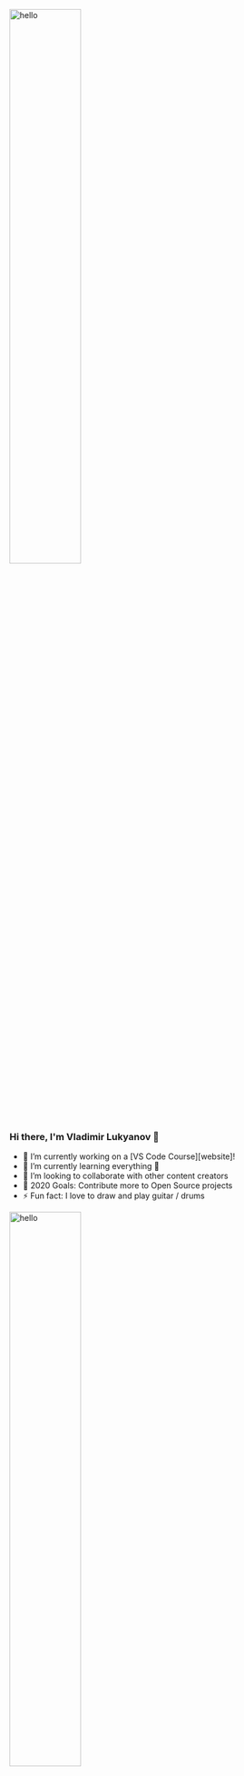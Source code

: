 <p align="left">
  <img src="https://github.com/vladimirlukyanov/vladimirlukyanov/blob/master/.imgs/car.gif?raw=true" alt="hello" width="50%">
</p>

### Hi there, I'm Vladimir Lukyanov 👋

- 🔭 I’m currently working on a [VS Code Course][website]!
- 🌱 I’m currently learning everything 🤣
- 👯 I’m looking to collaborate with other content creators
- 🥅 2020 Goals: Contribute more to Open Source projects
- ⚡ Fun fact: I love to draw and play guitar / drums

<p align="left">
  <img src="https://github.com/vladimirlukyanov/vladimirlukyanov/blob/master/.imgs/detective.gif?raw=true" alt="hello" width="50%">
</p>

### Connect with me:
[ [nulllab.net](https://nulllab.net) ] – [ [youtube](https://www.youtube.com/channel/UCplOorzqj4lqljTh77CID_w) ] – [ [twitter](https://twitter.com/liikyanov) ] – [ [instagram](http://instagram.com/liikyanov) ]

<p align="left">
  <img src="https://github.com/vladimirlukyanov/vladimirlukyanov/blob/master/.imgs/hello.gif?raw=true" alt="hello" width="50%">
</p>